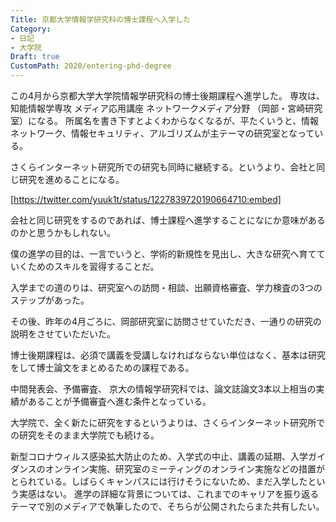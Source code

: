 ```yaml
---
Title: 京都大学情報学研究科の博士課程へ入学した
Category:
- 日記
- 大学院
Draft: true
CustomPath: 2020/entering-phd-degree
---
```


この4月から京都大学大学院情報学研究科の博士後期課程へ進学した。
専攻は、知能情報学専攻 メディア応用講座 ネットワークメディア分野 （岡部・宮崎研究室）になる。
所属名を書き下すとよくわからなくなるが、平たくいうと、情報ネットワーク、情報セキュリティ、アルゴリズムが主テーマの研究室となっている。

さくらインターネット研究所での研究も同時に継続する。というより、会社と同じ研究を進めることになる。

[https://twitter.com/yuuk1t/status/1227839720190664710:embed]

<!-- ## 進学目的 -->

会社と同じ研究をするのであれば、博士課程へ進学することになにか意味があるのかと思うかもしれない。

僕の進学の目的は、一言でいうと、学術的新規性を見出し、大きな研究へ育てていくためのスキルを習得することだ。

<!-- ## 入学までの道のり -->

入学までの道のりは、研究室への訪問・相談、出願資格審査、学力検査の3つのステップがあった。

その後、昨年の4月ごろに、岡部研究室に訪問させていただき、一通りの研究の説明をさせていただいた。

<!-- ## 博士課程でやること -->

博士後期課程は、必須で講義を受講しなければならない単位はなく、基本は研究をして博士論文をまとめるための課程である。

中間発表会、予備審査、
京大の情報学研究科では、論文誌論文3本以上相当の実績があることが予備審査へ進む条件となっている。

大学院で、全く新たに研究をするというよりは、さくらインターネット研究所での研究をそのまま大学院でも続ける。

<!-- ## むすび -->

新型コロナウィルス感染拡大防止のため、入学式の中止、講義の延期、入学ガイダンスのオンライン実施、研究室のミーティングのオンライン実施などの措置がとられている。しばらくキャンパスには行けそうにないため、まだ入学したという実感はない。
進学の詳細な背景については、これまでのキャリアを振り返るテーマで別のメディアで執筆したので、そちらが公開されたらまた共有したい。
